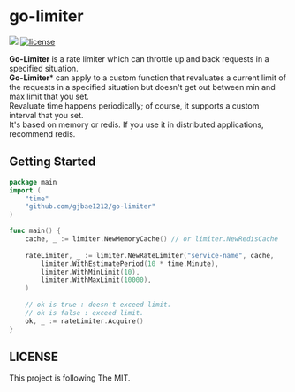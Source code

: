 # go-limiter

<p align="left">
<a href="https://hits.seeyoufarm.com"><img src="https://hits.seeyoufarm.com/api/count/incr/badge.svg?url=https%3A%2F%2Fgithub.com%2Fgjbae1212%2Fgo-limiter&count_bg=%2379C83D&title_bg=%23555555&icon=go.svg&icon_color=%2308BEB8&title=hits&edge_flat=false"/></a>
<a href="/LICENSE"><img src="https://img.shields.io/badge/license-MIT-GREEN.svg" alt="license"/></a>
</p>

**Go-Limiter** is a rate limiter which can throttle up and back requests in a specified situation.  
**Go-Limiter*** can apply to a custom function that revaluates a current limit of the requests in a specified situation but doesn't get out between min and max limit that you set.   
Revaluate time happens periodically; of course, it supports a custom interval that you set.      
It's based on memory or redis. If you use it in distributed applications, recommend redis.

## Getting Started
```go
package main
import (
    "time"
	"github.com/gjbae1212/go-limiter"
)

func main() {
    cache, _ := limiter.NewMemoryCache() // or limiter.NewRedisCache 
    
    rateLimiter, _ := limiter.NewRateLimiter("service-name", cache,
        limiter.WithEstimatePeriod(10 * time.Minute),
        limiter.WithMinLimit(10),
        limiter.WithMaxLimit(10000),
    )
   
    // ok is true : doesn't exceed limit.
    // ok is false : exceed limit. 
    ok, _ := rateLimiter.Acquire()    
}
```


## LICENSE
This project is following The MIT.
